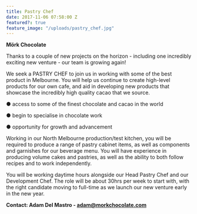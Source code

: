 ```yaml
---
title: Pastry Chef
date: 2017-11-06 07:58:00 Z
featured?: true
feature_image: "/uploads/pastry_chef.jpg"
---
```


**Mörk Chocolate**


Thanks to a couple of new projects on the horizon - including one incredibly exciting new venture - our team is growing again!


We seek a PASTRY CHEF to join us in working with some of the best product in Melbourne. You will help us continue to create high-level products for our own cafe, and aid in developing new products that showcase the incredibly high quality cacao that we source.


● access to some of the finest chocolate and cacao in the world

● begin to specialise in chocolate work

● opportunity for growth and advancement


Working in our North Melbourne production/test kitchen, you will be required to produce a range of pastry cabinet items, as well as components and garnishes for our beverage menu. You will have experience in producing volume cakes and pastries, as well as the ability to both follow recipes and to work independently.


You will be working daytime hours alongside our Head Pastry Chef and our Development Chef. The role will be about 30hrs per week to start with, with the right candidate moving to full-time as we launch our new venture early in the new year.


**Contact: Adam Del Mastro - adam@morkchocolate.com**